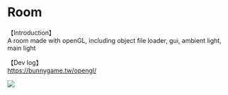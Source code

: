 # Room
【Introduction】  
A room made with openGL, including object file loader, gui, ambient light, main light

【Dev log】  
https://bunnygame.tw/opengl/

[<img src="https://img.youtube.com/vi/eU8p02WpyNk/hqdefault.jpg">](https://youtu.be/eU8p02WpyNk)
